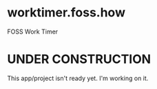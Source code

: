 # worktimer.foss.how
FOSS Work Timer

# UNDER CONSTRUCTION
This app/project isn't ready yet. I'm working on it.